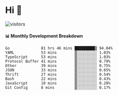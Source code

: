 # Hi 👋
 
![visitors](https://visitor-badge.glitch.me/badge?page_id=sorcererxw.sorcererx)

#### 📊 Monthly Development Breakdown

<!--START_SECTION:waka-->
```text
Go              81 hrs 46 mins █████████▒ 94.04%
YAML            53 mins        ▒░░░░░░░░░ 1.03%
TypeScript      53 mins        ▒░░░░░░░░░ 1.03%
Protocol Buffer 41 mins        ▒░░░░░░░░░ 0.79%
Other           39 mins        ▒░░░░░░░░░ 0.75%
JSON            33 mins        ▒░░░░░░░░░ 0.65%
Thrift          27 mins        ▒░░░░░░░░░ 0.54%
Bash            22 mins        ▒░░░░░░░░░ 0.43%
JavaScript      10 mins        ▒░░░░░░░░░ 0.20%
Git Config      8 mins         ▒░░░░░░░░░ 0.17%
```
<!--END_SECTION:waka-->
